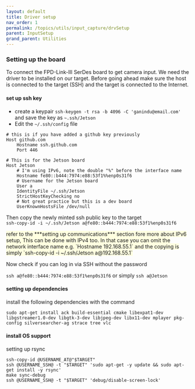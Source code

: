```yaml
---
layout: default
title: Driver setup
nav_order: 1 
permalink: /topics/utils/input_capture/drvSetup
parent: InputSetup
grand_parent: Utilities
---
```


### Setting up the board 

<p>To connect the FPD-Link-III SerDes board to get camera input. We need the driver to be installed on our target. Before going ahead
make sure the host is connected to the target (SSH) and the target is connected to the Internet. 
</p>

#### set up ssh key 

* create a keypair `ssh-keygen -t rsa -b 4096 -C 'ganindu@email.com'` and save the key as `~.ssh/Jetson`
* Edit the `~/.ssh/config` file

```
# this is if you have added a github key previously
Host github.com
	Hostname ssh.github.com
	Port 446

# This is for the Jetson board
Host Jetson 
	# I'm using IPv6, note the double "%" before the interface name 
	Hostname fe80::b444:7974:e88:53f1%%enp0s31f6
	# Username for the Jetson board 
	User a
	IdentityFile ~/.ssh/Jetson
	StrictHostKeyChecking no
	# Not great practice but this is a dev board
	UserKnownHostsFile /dev/null

```

Then copy the newly minted ssh public key to the target <br>
`ssh-copy-id -i ~/.ssh/Jetson a@fe80::b444:7974:e88:53f1%enp0s31f6`


<span style="background-color:LightYellow">
refer to the ***setting up communications*** section fore more about  IPv6 setup, This can be done with IPv4 too. In that case you can omit the network interface name e.g. `Hostname 192.168.55.1` and the copying is simply `ssh-copy-id -i ~/.ssh/Jetson a@192.168.55.1` </span>

Now check if you can log in via SSH without the password 

`ssh a@fe80::b444:7974:e88:53f1%enp0s31f6` or simply `ssh a@Jetson`

#### setting up dependencies 

install the following dependencies with the command
	
```sudo apt-get install ack build-essential cmake libexpat1-dev libgstreamer1.0-dev libgtk-3-dev libjpeg-dev libx11-dev mplayer pkg-config silversearcher-ag strace tree vlc```

#### install OS support 

setting up rsync 

```
ssh-copy-id @USERNAME_AT@"$TARGET"
ssh @USERNAME_SSH@ -t "$TARGET" 'sudo apt-get -y update && sudo apt-get install -y rsync'
make sync-debug
ssh @USERNAME_SSH@ -t "$TARGET" 'debug/disable-screen-lock'
```




	




